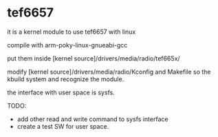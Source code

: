 # tef6657
it is a kernel module to use tef6657 with linux

compile with arm-poky-linux-gnueabi-gcc

put them inside [kernel source]/drivers/media/radio/tef665x/

modify [kernel source]/drivers/media/radio/Kconfig and Makefile so the kbuild system and recognize the module.

the interface with user space is sysfs.

TODO:
- add other read and write command to sysfs interface
- create a test SW for user space.


